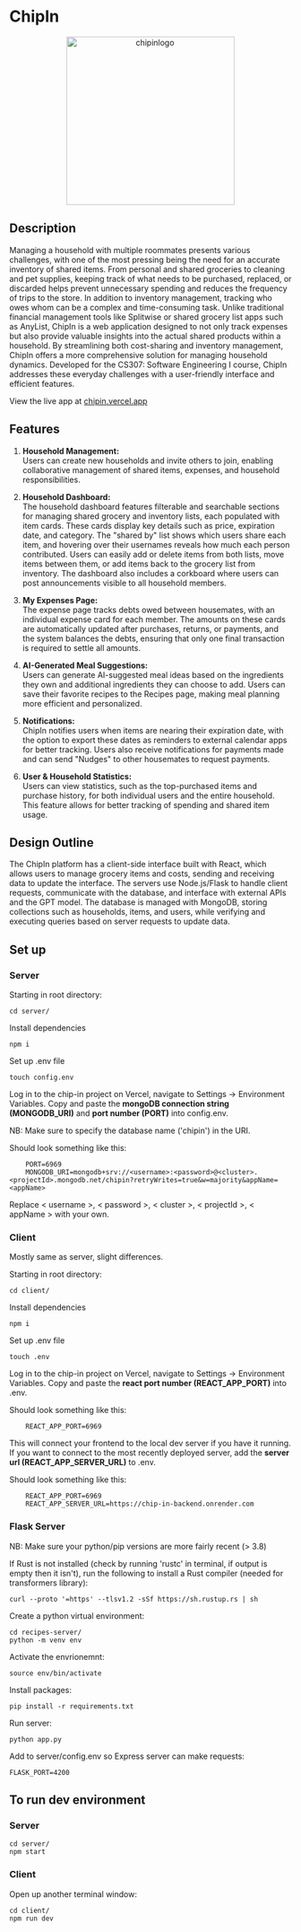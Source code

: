 # ChipIn

<div align="center">
  <img src="https://github.com/user-attachments/assets/d0c325c8-155a-4bfc-bed6-cffc2ea33ce8" alt="chipinlogo" width="300"/>
</div>

## Description
Managing a household with multiple roommates presents various challenges, with one of the most pressing being the need for an accurate inventory of shared items. From personal and shared groceries to cleaning and pet supplies, keeping track of what needs to be purchased, replaced, or discarded helps prevent unnecessary spending and reduces the frequency of trips to the store. In addition to inventory management, tracking who owes whom can be a complex and time-consuming task. Unlike traditional financial management tools like Splitwise or shared grocery list apps such as AnyList, ChipIn is a web application designed to not only track expenses but also provide valuable insights into the actual shared products within a household. By streamlining both cost-sharing and inventory management, ChipIn offers a more comprehensive solution for managing household dynamics. Developed for the CS307: Software Engineering I course, ChipIn addresses these everyday challenges with a user-friendly interface and efficient features.

View the live app at [chipin.vercel.app](https://chipin.vercel.app/)

## Features

1. **Household Management:**  
   Users can create new households and invite others to join, enabling collaborative management of shared items, expenses, and household responsibilities.

2. **Household Dashboard:**  
   The household dashboard features filterable and searchable sections for managing shared grocery and inventory lists, each populated with item cards. These cards display key details such as price, expiration date, and category. The "shared by" list shows which users share each item, and hovering over their usernames reveals how much each person contributed. Users can easily add or delete items from both lists, move items between them, or add items back to the grocery list from inventory. The dashboard also includes a corkboard where users can post announcements visible to all household members.

3. **My Expenses Page:**  
   The expense page tracks debts owed between housemates, with an individual expense card for each member. The amounts on these cards are automatically updated after purchases, returns, or payments, and the system balances the debts, ensuring that only one final transaction is required to settle all amounts.

4. **AI-Generated Meal Suggestions:**  
   Users can generate AI-suggested meal ideas based on the ingredients they own and additional ingredients they can choose to add. Users can save their favorite recipes to the Recipes page, making meal planning more efficient and personalized.

5. **Notifications:**  
   ChipIn notifies users when items are nearing their expiration date, with the option to export these dates as reminders to external calendar apps for better tracking. Users also receive notifications for payments made and can send "Nudges" to other housemates to request payments.

6. **User & Household Statistics:**  
   Users can view statistics, such as the top-purchased items and purchase history, for both individual users and the entire household. This feature allows for better tracking of spending and shared item usage.

## Design Outline
The ChipIn platform has a client-side interface built with React, which allows users to manage grocery items and costs, sending and receiving data to update the interface. The servers use Node.js/Flask to handle client requests, communicate with the database, and interface with external APIs and the GPT model. The database is managed with MongoDB, storing collections such as households, items, and users, while verifying and executing queries based on server requests to update data.

## Set up

### Server
Starting in root directory:
```
cd server/
```

Install dependencies
```
npm i
```

Set up .env file
```
touch config.env
```

Log in to the chip-in project on Vercel, navigate to Settings -> Environment Variables. Copy and paste the **mongoDB connection string (MONGODB_URI)** and **port number (PORT)** into config.env.

NB: Make sure to specify the database name ('chipin') in the URI.

Should look something like this:
```
    PORT=6969
    MONGODB_URI=mongodb+srv://<username>:<password>@<cluster>.<projectId>.mongodb.net/chipin?retryWrites=true&w=majority&appName=<appName>
```

Replace < username >, < password >, < cluster >, < projectId >, < appName > with your own.

### Client
Mostly same as server, slight differences. 

Starting in root directory:
```
cd client/
```

Install dependencies
```
npm i
```

Set up .env file
```
touch .env
```

Log in to the chip-in project on Vercel, navigate to Settings -> Environment Variables. Copy and paste the **react port number (REACT_APP_PORT)** into .env.

Should look something like this:
```
    REACT_APP_PORT=6969
```

This will connect your frontend to the local dev server if you have it running. If you want to connect to the most recently deployed server, add the **server url (REACT_APP_SERVER_URL)** to .env.

Should look something like this:
```
    REACT_APP_PORT=6969
    REACT_APP_SERVER_URL=https://chip-in-backend.onrender.com
```
### Flask Server
NB: Make sure your python/pip versions are more fairly recent (> 3.8)

If Rust is not installed (check by running 'rustc' in terminal, if output is empty then it isn't), run the following to install a Rust compiler (needed for transformers library):
```
curl --proto '=https' --tlsv1.2 -sSf https://sh.rustup.rs | sh
```
Create a python virtual environment: 
```
cd recipes-server/
python -m venv env
```
Activate the envrionemnt:
```
source env/bin/activate
```
Install packages:
```
pip install -r requirements.txt
```
Run server:
```
python app.py
```
Add to server/config.env so Express server can make requests:
```
FLASK_PORT=4200
```

## To run dev environment

### Server
```
cd server/
npm start
```

### Client
Open up another terminal window:
```
cd client/
npm run dev
```
